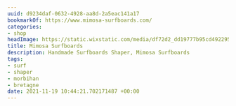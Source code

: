 ```yaml
---
uuid: d9234daf-0632-4928-aa8d-2a5eac141a17
bookmarkOf: https://www.mimosa-surfboards.com/
categories:
- shop
headImage: https://static.wixstatic.com/media/df72d2_dd19777b95cd492295ff7f4cca325e42~mv2.jpg/v1/fill/w_1818,h_1228,al_c/df72d2_dd19777b95cd492295ff7f4cca325e42~mv2.jpg
title: Mimosa Surfboards
description: Handmade Surfboards Shaper, Mimosa Surfboards
tags:
- surf
- shaper
- morbihan
- bretagne
date: 2021-11-19 10:44:21.702171487 +00:00
---
```

